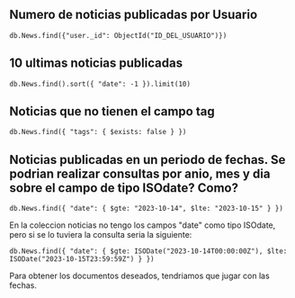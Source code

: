 ## Numero de noticias publicadas por Usuario

```
db.News.find({"user._id": ObjectId("ID_DEL_USUARIO")})
```

## 10 ultimas noticias publicadas

```
db.News.find().sort({ "date": -1 }).limit(10)
```

## Noticias que no tienen el campo tag

```
db.News.find({ "tags": { $exists: false } })
```

## Noticias publicadas en un periodo de fechas. Se podrian realizar consultas por anio, mes y dia sobre el campo de tipo ISOdate? Como?

```
db.News.find({ "date": { $gte: "2023-10-14", $lte: "2023-10-15" } })
```


En la coleccion noticias no tengo los campos "date" como tipo ISOdate, pero si se lo tuviera la consulta seria la siguiente:

```
db.News.find({ "date": { $gte: ISODate("2023-10-14T00:00:00Z"), $lte: ISODate("2023-10-15T23:59:59Z") } })
```

Para obtener los documentos deseados, tendriamos que jugar con las fechas.
